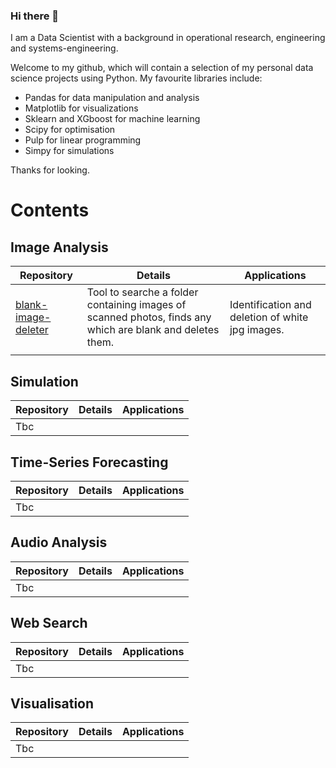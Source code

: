 ### Hi there 👋
I am a Data Scientist with a background in operational research, engineering and systems-engineering. 

Welcome to my github, which will contain a selection of my personal data science projects using Python.
My favourite libraries include:
- Pandas for data manipulation and analysis
- Matplotlib for visualizations
- Sklearn and XGboost for machine learning
- Scipy for optimisation 
- Pulp for linear programming 
- Simpy for simulations

Thanks for looking.

# Contents

## Image Analysis
Repository | Details | Applications
--- | --- | ---
[blank-image-deleter](https://github.com/pierswalker71/blank-image-deleter) | Tool to searche a folder containing images of scanned photos, finds any which are blank and deletes them. | Identification and deletion of white jpg images.
| |

## Simulation
Repository | Details | Applications
--- | --- | ---
Tbc | |

## Time-Series Forecasting 
Repository | Details | Applications
--- | --- | ---
Tbc | |

## Audio Analysis 
Repository | Details | Applications
--- | --- | ---
Tbc | |

## Web Search
Repository | Details | Applications
--- | --- | ---
Tbc | |

## Visualisation 
Repository | Details | Applications
--- | --- | ---
Tbc | |


<!--
**pierswalker71/pierswalker71** is a ✨ _special_ ✨ repository because its `README.md` (this file) appears on your GitHub profile.

Here are some ideas to get you started:

- 🔭 I’m currently working on ...
- 🌱 I’m currently learning ...
- 👯 I’m looking to collaborate on ...
- 🤔 I’m looking for help with ...
- 💬 Ask me about ...
- 📫 How to reach me: ...
- 😄 Pronouns: ...
- ⚡ Fun fact: ...
-->
